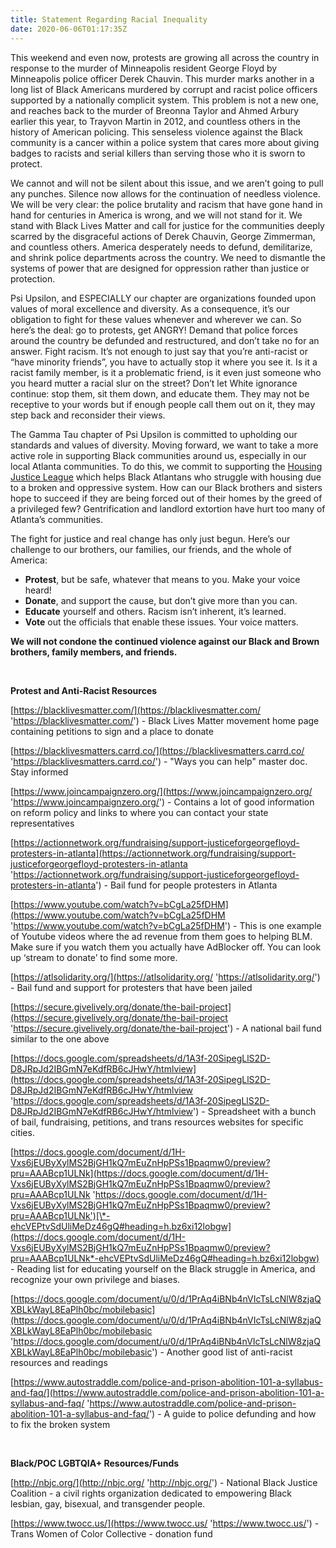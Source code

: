 ```yaml
---
title: Statement Regarding Racial Inequality
date: 2020-06-06T01:17:35Z
---
```


This weekend and even now, protests are growing all across the country in response to the murder of Minneapolis resident George Floyd by Minneapolis police officer Derek Chauvin. This murder marks another in a long list of Black Americans murdered by corrupt and racist police officers supported by a nationally complicit system. This problem is not a new one, and reaches back to the murder of Breonna Taylor and Ahmed Arbury earlier this year, to Trayvon Martin in 2012, and countless others in the history of American policing. This senseless violence against the Black community is a cancer within a police system that cares more about giving badges to racists and serial killers than serving those who it is sworn to protect.

We cannot and will not be silent about this issue, and we aren’t going to pull any punches. Silence now allows for the continuation of needless violence. We will be very clear: the police brutality and racism that have gone hand in hand for centuries in America is wrong, and we will not stand for it. We stand with Black Lives Matter and call for justice for the communities deeply scarred by the disgraceful actions of Derek Chauvin, George Zimmerman, and countless others. America desperately needs to defund, demilitarize, and shrink police departments across the country. We need to dismantle the systems of power that are designed for oppression rather than justice or protection.

Psi Upsilon, and ESPECIALLY our chapter are organizations founded upon values of moral excellence and diversity. As a consequence, it’s our obligation to fight for these values whenever and wherever we can. So here’s the deal: go to protests, get ANGRY! Demand that police forces around the country be defunded and restructured, and don’t take no for an answer. Fight racism. It’s not enough to just say that you’re anti-racist or “have minority friends”, you have to actually stop it where you see it. Is it a racist family member, is it a problematic friend, is it even just someone who you heard mutter a racial slur on the street? Don’t let White ignorance continue: stop them, sit them down, and educate them. They may not be receptive to your words but if enough people call them out on it, they may step back and reconsider their views.

The Gamma Tau chapter of Psi Upsilon is committed to upholding our standards and values of diversity. Moving forward, we want to take a more active role in supporting Black communities around us, especially in our local Atlanta communities. To do this, we commit to supporting the [Housing Justice League](https://www.housingjusticeleague.org/) which helps Black Atlantans who struggle with housing due to a broken and oppressive system. How can our Black brothers and sisters hope to succeed if they are being forced out of their homes by the greed of a privileged few? Gentrification and landlord extortion have hurt too many of Atlanta’s communities.

The fight for justice and real change has only just begun. Here’s our challenge to our brothers, our families, our friends, and the whole of America:

- **Protest**, but be safe, whatever that means to you. Make your voice heard!
- **Donate**, and support the cause, but don’t give more than you can.
- **Educate** yourself and others. Racism isn’t inherent, it’s learned.
- **Vote** out the officials that enable these issues. Your voice matters.

**We will not condone the continued violence against our Black and Brown brothers, family members, and friends.**

&nbsp;

**Protest and Anti-Racist Resources**

[https://blacklivesmatter.com/](https://blacklivesmatter.com/ 'https://blacklivesmatter.com/') - Black Lives Matter movement home page containing petitions to sign and a place to donate

[https://blacklivesmatters.carrd.co/](https://blacklivesmatters.carrd.co/ 'https://blacklivesmatters.carrd.co/') - "Ways you can help" master doc. Stay informed

[https://www.joincampaignzero.org/](https://www.joincampaignzero.org/ 'https://www.joincampaignzero.org/') - Contains a lot of good information on reform policy and links to where you can contact your state representatives

[https://actionnetwork.org/fundraising/support-justiceforgeorgefloyd-protesters-in-atlanta](https://actionnetwork.org/fundraising/support-justiceforgeorgefloyd-protesters-in-atlanta 'https://actionnetwork.org/fundraising/support-justiceforgeorgefloyd-protesters-in-atlanta') - Bail fund for people protesters in Atlanta

[https://www.youtube.com/watch?v=bCgLa25fDHM](https://www.youtube.com/watch?v=bCgLa25fDHM 'https://www.youtube.com/watch?v=bCgLa25fDHM') - This is one example of Youtube videos where the ad revenue from them goes to helping BLM. Make sure if you watch them you actually have AdBlocker off. You can look up ‘stream to donate’ to find some more.

[https://atlsolidarity.org/](https://atlsolidarity.org/ 'https://atlsolidarity.org/') - Bail fund and support for protesters that have been jailed

[https://secure.givelively.org/donate/the-bail-project](https://secure.givelively.org/donate/the-bail-project 'https://secure.givelively.org/donate/the-bail-project') - A national bail fund similar to the one above

[https://docs.google.com/spreadsheets/d/1A3f-20SipegLlS2D-D8JRpJd2IBGmN7eKdfRB6cJHwY/htmlview](https://docs.google.com/spreadsheets/d/1A3f-20SipegLlS2D-D8JRpJd2IBGmN7eKdfRB6cJHwY/htmlview 'https://docs.google.com/spreadsheets/d/1A3f-20SipegLlS2D-D8JRpJd2IBGmN7eKdfRB6cJHwY/htmlview') - Spreadsheet with a bunch of bail, fundraising, petitions, and trans resources websites for specific cities.

[https://docs.google.com/document/d/1H-Vxs6jEUByXylMS2BjGH1kQ7mEuZnHpPSs1Bpaqmw0/preview?pru=AAABcp1ULNk](https://docs.google.com/document/d/1H-Vxs6jEUByXylMS2BjGH1kQ7mEuZnHpPSs1Bpaqmw0/preview?pru=AAABcp1ULNk 'https://docs.google.com/document/d/1H-Vxs6jEUByXylMS2BjGH1kQ7mEuZnHpPSs1Bpaqmw0/preview?pru=AAABcp1ULNk')[\*-ehcVEPtvSdUliMeDz46gQ#heading=h.bz6xi12lobgw](https://docs.google.com/document/d/1H-Vxs6jEUByXylMS2BjGH1kQ7mEuZnHpPSs1Bpaqmw0/preview?pru=AAABcp1ULNk*-ehcVEPtvSdUliMeDz46gQ#heading=h.bz6xi12lobgw) - Reading list for educating yourself on the Black struggle in America, and recognize your own privilege and biases.

[https://docs.google.com/document/u/0/d/1PrAq4iBNb4nVIcTsLcNlW8zjaQXBLkWayL8EaPlh0bc/mobilebasic](https://docs.google.com/document/u/0/d/1PrAq4iBNb4nVIcTsLcNlW8zjaQXBLkWayL8EaPlh0bc/mobilebasic 'https://docs.google.com/document/u/0/d/1PrAq4iBNb4nVIcTsLcNlW8zjaQXBLkWayL8EaPlh0bc/mobilebasic') - Another good list of anti-racist resources and readings

[https://www.autostraddle.com/police-and-prison-abolition-101-a-syllabus-and-faq/](https://www.autostraddle.com/police-and-prison-abolition-101-a-syllabus-and-faq/ 'https://www.autostraddle.com/police-and-prison-abolition-101-a-syllabus-and-faq/') - A guide to police defunding and how to fix the broken system

&nbsp;

**Black/POC LGBTQIA+ Resources/Funds**

[http://nbjc.org/](http://nbjc.org/ 'http://nbjc.org/') - National Black Justice Coalition - a civil rights organization dedicated to empowering Black lesbian, gay, bisexual, and transgender people.

[https://www.twocc.us/](https://www.twocc.us/ 'https://www.twocc.us/') - Trans Women of Color Collective - donation fund
